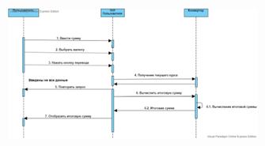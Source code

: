 ![](https://github.com/IlyaDanilovich/Currency-Converter/blob/master/Diagrams/Sequence/Sequence.png)
